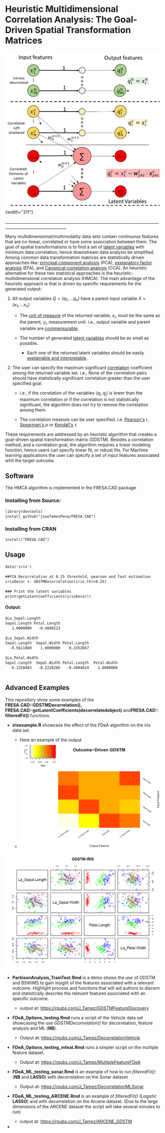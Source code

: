# Heuristic Multidimensional Correlation Analysis: The Goal-Driven Spatial Transformation Matrices

![The GDSTM](images/paste-768E628A.png){width="311"}

\_\_\_\_\_\_\_\_\_\_\_\_\_\_\_\_\_\_\_\_\_\_\_\_\_\_\_\_\_\_\_\_\_\_\_\_\_\_\_\_\_\_\_\_\_\_\_\_\_\_\_\_\_\_\_\_\_\_\_\_\_\_\_\_\_\_\_\_\_\_\_\_\_\_\_\_\_\_\_\_\_\_\_\_\_\_\_\_\_\_\_\_\_\_\_\_\_\_\_\_\_\_\_\_\_\_\_\_\_

Many multidimensional/multimodality data sets contain continuous features that are co-linear, correlated or have some association between them. The goal of spatial transformations is to find a set of [latent variables](https://en.wikipedia.org/wiki/Latent_and_observable_variables) with minimum data correlation; hence downstream data analysis be simplified. Among common data transformation matrices are statistically driven approaches like: [principal component analysis](https://en.wikipedia.org/wiki/Principal_component_analysis) (PCA), [explanatory factor analysis](https://en.wikipedia.org/wiki/Exploratory_factor_analysis) (EFA), and [Canonical-correlation analysis](https://en.wikipedia.org/wiki/Canonical_correlation) (CCA). An heuristic alternative for these two statistical approaches is the heuristic-multidimensional correlation analysis (HMCA). The main advantage of the heuristic approach is that is driven by specific requirements for the generated output:

1.  All output variables $Q=(q_1,...q_n)$ have a parent input variable $X=(x_1,...x_n)$

    -   The [unit of measure](https://en.wikipedia.org/wiki/Unit_of_measurement) of the returned variable, $x_i$, must be the same as the parent, $y_i$, measurement unit. i.e., output variable and parent variable are [commensurable](https://en.wikipedia.org/wiki/Dimensional_analysis).

    -   The number of generated [latent variables](https://en.wikipedia.org/wiki/Latent_and_observable_variables) should be as small as possible.

        -   Each one of the returned latent variables should be easily [explainable and interpretable](https://en.wikipedia.org/wiki/Explainable_artificial_intelligence).

2.  The user can specify the maximum significant [correlation](https://en.wikipedia.org/wiki/Correlation_coefficient) coefficient among the returned variable set. i.e., None of the correlation pairs should have statistically significant correlation greater than the user specified goal.

    -   i.e., if the correlation of the variables $(q_i,q_j)$ is lower than the maximum correlation or if the correlation is not statistically significant, the algorithm does not try to remove the correlation among them.

    -   The correlation measure can be user specified. i.e. [Pearson's](https://en.wikipedia.org/wiki/Pearson_correlation_coefficient) $r$, [Spearman's](https://en.wikipedia.org/wiki/Spearman%27s_rank_correlation_coefficient) $ρ$ or [Kendall's](https://en.wikipedia.org/wiki/Kendall_rank_correlation_coefficient) $τ$.

These requirements are addressed by an heuristic algorithm that creates a goal-driven spatial transformation matrix (GDSTM). Besides a correlation method, and a correlation goal, the algorithm requires a linear modeling function, hence users can specify linear fit, or robust fits. For Machine learning applications the user can specify a set of input features associated whit the target outcome.

## Software

The HMCA algorithm is implemented in the FRESA.CAD package

### Installing from Source:

```{r}
library(devtools)
install_github("joseTamezPena/FRESA.CAD")
```

### Installing from CRAN

```{r}
install("FRESA.CAD")
```

## Usage

```{r}
data('iris')

##FCA Decorrelation at 0.25 threshold, pearson and fast estimation 
irisDecor <- GDSTMDecorrelation(iris,thr=0.25)

### Print the latent variables
print(getLatentCoefficients(irisDecor))
```

#### Output:

```{=asciidoc}
$La_Sepal.Length
Sepal.Length Petal.Length 
   1.0000000   -0.4089223 

$La_Sepal.Width
Sepal.Length  Sepal.Width Petal.Length 
  -0.5611860    1.0000000    0.3352667 

$La_Petal.Width
Sepal.Length  Sepal.Width Petal.Length  Petal.Width 
   0.1250483   -0.2228285   -0.4904624    1.0000000 
   
```
## Advanced Examples

This repository show some examples of the **FRESA.CAD::GDSTMDecorrelation(), FRESA.CAD::getLatentCoefficients(decorrelatedobject)** and**FRESA.CAD::** **filteredFit()** functions.

-   **irisexample.R** showcase the effect of the FDeA algorithm on the iris data set.

    -   Here an example of the output
    -   ![](images/paste-8B4C5746.png)

![](images/paste-F24C6E81.png)

-   **ParkisonAnalysis_TrainTest.Rmd** is a demo shows the use of GDSTM and BSWiMS to gain insight of the features associated with a relevant outcome. Highlight process and functions that will aid authors to discern and statistically describe the relevant features associated with an specific outcome.

    -   output at: <https://rpubs.com/J_Tamez/GDSTMFeatureDiscovery>

-   **FDeA_Options_testing.Rmd** runs a script of the Vehicle data set showcasing the use *GDSTMDecorrelation()* for decorrelation, feature analysis and ML (**NB**).

    -   Output at: <https://rpubs.com/J_Tamez/DecorrelationVehicle>

-   **FDeA_Options_testing_mfeat.Rmd** runs a simpler script on the multiple feature dataset.

    -   Output at: <https://rpubs.com/J_Tamez/MultipleFeatureFDeA>

-   **FDeA_ML_testing_sonar.Rmd** is an example of how to run *filteredFit()*: (**NB** and **LASSO**) with decorrelation on the Sonar dataset

    -   Output at: <https://rpubs.com/J_Tamez/DecorrelationMLSonar>

-   **FDeA_ML_testing_ARCENE.Rmd** is an example of *filteredFit()* (Logistic **LASSO**) and with decorrelation on the Arcene dataset. (Due to the large dimensions of the ARCENE dataset the script will take several minutes to run)

    -   output at: <https://rpubs.com/J_Tamez/ARCENE_GDSTM>

-   
